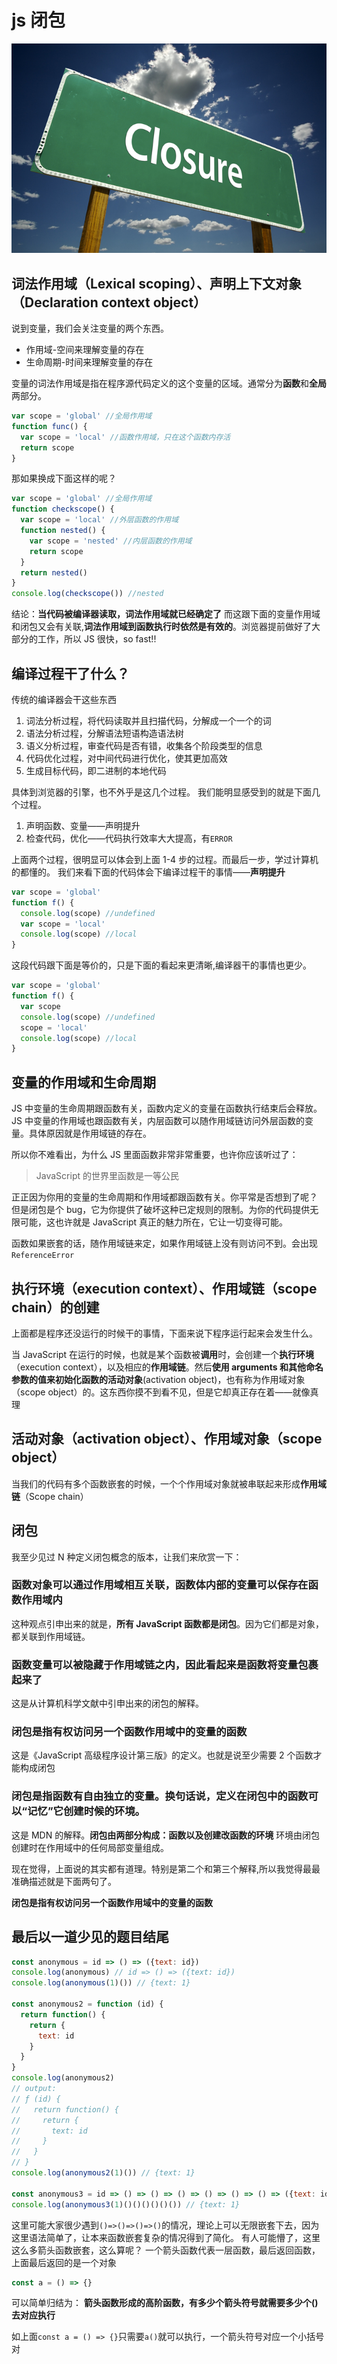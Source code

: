 # js 闭包

![闭包](../images/closure.jpg)

## 词法作用域（Lexical scoping）、声明上下文对象（Declaration context object）

说到变量，我们会关注变量的两个东西。

- 作用域-空间来理解变量的存在
- 生命周期-时间来理解变量的存在

变量的词法作用域是指在程序源代码定义的这个变量的区域。通常分为**函数**和**全局**两部分。

```javascript
var scope = 'global' //全局作用域
function func() {
  var scope = 'local' //函数作用域，只在这个函数内存活
  return scope
}
```

那如果换成下面这样的呢？

```javascript
var scope = 'global' //全局作用域
function checkscope() {
  var scope = 'local' //外层函数的作用域
  function nested() {
    var scope = 'nested' //内层函数的作用域
    return scope
  }
  return nested()
}
console.log(checkscope()) //nested
```

结论：**当代码被编译器读取，词法作用域就已经确定了**
而这跟下面的变量作用域和闭包又会有关联,**词法作用域到函数执行时依然是有效的**。浏览器提前做好了大部分的工作，所以 JS 很快，so fast!!

## 编译过程干了什么？

传统的编译器会干这些东西

1. 词法分析过程，将代码读取并且扫描代码，分解成一个一个的词
2. 语法分析过程，分解语法短语构造语法树
3. 语义分析过程，审查代码是否有错，收集各个阶段类型的信息
4. 代码优化过程，对中间代码进行优化，使其更加高效
5. 生成目标代码，即二进制的本地代码

具体到浏览器的引擎，也不外乎是这几个过程。
我们能明显感受到的就是下面几个过程。

1. 声明函数、变量——声明提升
2. 检查代码，优化——代码执行效率大大提高，有`ERROR`

上面两个过程，很明显可以体会到上面 1-4 步的过程。而最后一步，学过计算机的都懂的。
我们来看下面的代码体会下编译过程干的事情——**声明提升**

```javascript
var scope = 'global'
function f() {
  console.log(scope) //undefined
  var scope = 'local'
  console.log(scope) //local
}
```

这段代码跟下面是等价的，只是下面的看起来更清晰,编译器干的事情也更少。

```javascript
var scope = 'global'
function f() {
  var scope
  console.log(scope) //undefined
  scope = 'local'
  console.log(scope) //local
}
```

## 变量的作用域和生命周期

JS 中变量的生命周期跟函数有关，函数内定义的变量在函数执行结束后会释放。
JS 中变量的作用域也跟函数有关，内层函数可以随作用域链访问外层函数的变量。具体原因就是作用域链的存在。

所以你不难看出，为什么 JS 里面函数非常非常重要，也许你应该听过了：

> JavaScript 的世界里函数是一等公民

正正因为你用的变量的生命周期和作用域都跟函数有关。你平常是否想到了呢？
但是闭包是个 bug，它为你提供了破坏这种已定规则的限制。为你的代码提供无限可能，这也许就是 JavaScript 真正的魅力所在，它让一切变得可能。

函数如果嵌套的话，随作用域链来定，如果作用域链上没有则访问不到。会出现`ReferenceError`

## 执行环境（execution context）、作用域链（scope chain）的创建

上面都是程序还没运行的时候干的事情，下面来说下程序运行起来会发生什么。

当 JavaScript 在运行的时候，也就是某个函数被**调用**时，会创建一个**执行环境**（execution context），以及相应的**作用域链**。然后**使用 arguments 和其他命名参数的值来初始化函数的活动对象**(activation object)，也有称为作用域对象（scope object）的。这东西你摸不到看不见，但是它却真正存在着——就像真理

## 活动对象（activation object）、作用域对象（scope object）

当我们的代码有多个函数嵌套的时候，一个个作用域对象就被串联起来形成**作用域链**（Scope chain）

## 闭包

我至少见过 N 种定义闭包概念的版本，让我们来欣赏一下：

### 函数对象可以通过作用域相互关联，函数体内部的变量可以保存在函数作用域内

这种观点引申出来的就是，**所有 JavaScript 函数都是闭包**。因为它们都是对象，都关联到作用域链。

### 函数变量可以被隐藏于作用域链之内，因此看起来是函数将变量包裹起来了

这是从计算机科学文献中引申出来的闭包的解释。

### 闭包是指有权访问另一个函数作用域中的变量的函数

这是《JavaScript 高级程序设计第三版》的定义。也就是说至少需要 2 个函数才能构成闭包

### 闭包是指函数有自由独立的变量。换句话说，定义在闭包中的函数可以“记忆”它创建时候的环境。

这是 MDN 的解释。**闭包由两部分构成：函数以及创建改函数的环境**
环境由闭包创建时在作用域中的任何局部变量组成。

现在觉得，上面说的其实都有道理。特别是第二个和第三个解释,所以我觉得最最准确描述就是下面两句了。

**闭包是指有权访问另一个函数作用域中的变量的函数**

## 最后以一道少见的题目结尾
```js
const anonymous = id => () => ({text: id})
console.log(anonymous) // id => () => ({text: id})
console.log(anonymous(1)()) // {text: 1}

const anonymous2 = function (id) {
  return function() {
    return {
      text: id
    }
  }
}
console.log(anonymous2)
// output: 
// ƒ (id) {
//   return function() {
//     return {
//       text: id
//     }
//   }
// }
console.log(anonymous2(1)()) // {text: 1}

const anonymous3 = id => () => () => () => () => () => () => ({text: id})
console.log(anonymous3(1)()()()()()()) // {text: 1}
```

这里可能大家很少遇到`()=>()=>()=>()`的情况，理论上可以无限嵌套下去，因为这里语法简单了，让本来函数嵌套复杂的情况得到了简化。
有人可能懵了，这里这么多箭头函数嵌套，这么算呢？
一个箭头函数代表一层函数，最后返回函数，上面最后返回的是一个对象

```js
const a = () => {}
```

可以简单归结为： **箭头函数形成的高阶函数，有多少个箭头符号就需要多少个()去对应执行** 

如上面`const a = () => {}`只需要`a()`就可以执行，一个箭头符号对应一个小括号对